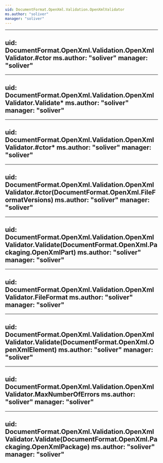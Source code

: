 ```yaml
---
uid: DocumentFormat.OpenXml.Validation.OpenXmlValidator
ms.author: "soliver"
manager: "soliver"
---
```


---
uid: DocumentFormat.OpenXml.Validation.OpenXmlValidator.#ctor
ms.author: "soliver"
manager: "soliver"
---

---
uid: DocumentFormat.OpenXml.Validation.OpenXmlValidator.Validate*
ms.author: "soliver"
manager: "soliver"
---

---
uid: DocumentFormat.OpenXml.Validation.OpenXmlValidator.#ctor*
ms.author: "soliver"
manager: "soliver"
---

---
uid: DocumentFormat.OpenXml.Validation.OpenXmlValidator.#ctor(DocumentFormat.OpenXml.FileFormatVersions)
ms.author: "soliver"
manager: "soliver"
---

---
uid: DocumentFormat.OpenXml.Validation.OpenXmlValidator.Validate(DocumentFormat.OpenXml.Packaging.OpenXmlPart)
ms.author: "soliver"
manager: "soliver"
---

---
uid: DocumentFormat.OpenXml.Validation.OpenXmlValidator.FileFormat
ms.author: "soliver"
manager: "soliver"
---

---
uid: DocumentFormat.OpenXml.Validation.OpenXmlValidator.Validate(DocumentFormat.OpenXml.OpenXmlElement)
ms.author: "soliver"
manager: "soliver"
---

---
uid: DocumentFormat.OpenXml.Validation.OpenXmlValidator.MaxNumberOfErrors
ms.author: "soliver"
manager: "soliver"
---

---
uid: DocumentFormat.OpenXml.Validation.OpenXmlValidator.Validate(DocumentFormat.OpenXml.Packaging.OpenXmlPackage)
ms.author: "soliver"
manager: "soliver"
---
